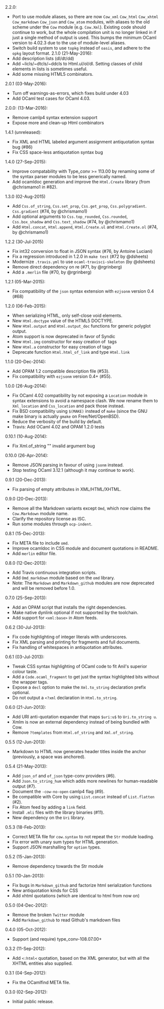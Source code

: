 2.2.0:
* Port to use module aliases, so there are now `Cow_xml` `Cow_html`
  `Cow_xhtml` `Cow_markdown` `Cow_json` and  `Cow_atom` modules,
  with aliases to the old scheme under the `Cow` module (e.g. `Cow.Xml`).
  Existing code should continue to work, but the whole compilation unit
  is no longer linked in if just a single method of output is used.
  This bumps the minimum OCaml version to 4.02.3 due to the use of
  module-level aliases.
* Switch build system to use `topkg` instead of `oasis`, and adhere
  to the `opkg` layout format.
2.1.0 (21-May-2016):
* Add description lists (dl/dt/dd)
* Add ~licls/~dtcls/~ddcls to Html.ul/ol/dl. Setting classes of child
  elements in lists is sometimes useful.
* Add some missing HTML5 combinators.

2.0.1 (03-May-2016):
* Turn off warnings-as-errors, which fixes build under 4.03
* Add OCaml test cases for OCaml 4.03.

2.0.0: (13-Mar-2016):
* Remove camlp4 syntax extension support
* Expose more and clean-up Html combinators

1.4.1 (unreleased):
* Fix XML and HTML labeled argument assignment antiquotation syntax bug (#86)
* Fix CSS space-less antiquotation syntax bug

1.4.0 (27-Sep-2015):
* Improve compatability with Type_conv >= 113.00 by renaming some of the
  syntax parser modules to be less generically named.
* Add ocamldoc generation and improve the `Html.Create` library
  (from @chrismamo1 in #82).

1.3.0 (02-Aug-2015)
* Add `Css.of_string`, `Css.set_prop`, `Css.get_prop`, `Css.polygradient`.
  `Css.gradient` (#74, by @chrismamo1)
* Add optional arguments to `Css.top_rounded`, `Css.rounded`, `Css.box_shadow`
  and `Css.text_shadow` (#74, by @chrismamo1)
* Add `Html.concat`, `Html.append`, `Html.Create.ul` and `Html.Create.ol`
  (#74, by @chrismamo1)

1.2.2 (30-Jul-2015)
* Fix int32 conversion to float in JSON syntax (#76, by Antoine Luciani)
* Fix a regression introduced in 1.2.0 in `make test` (#72 by @dsheets)
* Modernize `.travis.yml` to use `ocaml-travisci-skeleton` (by @dsheets)
* Remove direct dependency on re (#71, by @rgrinberg)
* Add a `.merlin` file (#70, by @rgrinberg)

1.2.1 (05-Mar-2015):
* Fix compatibility of the `json` syntax extension with `ezjsonm` version 0.4
  (#68)

1.2.0 (06-Feb-2015):
* When serializing HTML, only self-close void elements.
* New `Html.doctype` value of the HTML5 DOCTYPE.
* New `Html.output` and `Html.output_doc` functions for generic polyglot output.
* Atom support is now deprecated in favor of Syndic
* New `Html.img` constructor for easy creation of <img> tags
* New `Html.a` constructor for easy creation of <a> tags
* Deprecate function `Html.html_of_link` and type `Html.link`

1.1.0 (20-Dec-2014):
* Add OPAM 1.2 compatible description file (#53).
* Fix compatibility with `ezjsonm` version 0.4+ (#55).

1.0.0 (26-Aug-2014):
* Fix OCaml 4.02 compatibility by not exposing a `Location` module
  in syntax extensions to avoid a namespace clash. We now rename them
  to `Xml_location` and `Css_location` and pack those instead.
* Fix BSD compatibility using `$(MAKE)` instead of `make` (since the
  GNU make binary is actually `gmake` on Free/Net/OpenBSD).
* Reduce the verbosity of the build by default.
* Travis: Add OCaml 4.02 and OPAM 1.2.0 tests

0.10.1 (10-Aug-2014):
* Fix Xml.of_string "" invalid argument bug

0.10.0 (26-Apr-2014):
* Remove JSON parsing in favour of using `jsonm` instead.
* Stop testing OCaml 3.12.1 (although it may continue to work).

0.9.1 (20-Dec-2013):
* Fix parsing of empty attributes in XML/HTML/XHTML.

0.9.0 (20-Dec-2013):
* Remove all the Markdown variants except `Omd`, which now claims the
  `Cow.Markdown` module name.
* Clarify the repository license as ISC.
* Run some modules through `ocp-indent`.

0.8.1 (15-Dec-2013):
* Fix META file to include `omd`.
* Improve ocamldoc in CSS module and document quotations in README.
* Add `merlin` editor file.

0.8.0 (12-Dec-2013):
* Add Travis continuous integration scripts.
* Add `Omd_markdown` module based on the `omd` library.
* Note: The `Markdown` and `Markdown_github` modules are now deprecated and will
  be removed before 1.0.

0.7.0 (25-Sep-2013):
* Add an OPAM script that installs the right dependencies.
* Make native dynlink optional if not supported by the toolchain.
* Add support for `<xml:base>` in Atom feeds.

0.6.2 (30-Jul-2013):
* Fix code highlighting of integer literals with underscores.
* Fix XML parsing and printing for fragments and full documents.
* Fix handling of whitespaces in antiquotation attributes.

0.6.1 (03-Jul-2013):
* Tweak CSS syntax highlighting of OCaml code to fit Anil's superior colour
  taste.
* Add a `Code.ocaml_fragment` to get just the syntax highlighted bits without
  the wrapper tags.
* Expose a `decl` option to make the `Xml.to_string` declaration prefix optional.
* Do not output a `<?xml` declaration in `Html.to_string`.

0.6.0 (21-Jun-2013):
* Add URI anti-quotation expander that maps `$uri:u$` to `Uri.to_string u`.
* Xmlm is now an external dependency instead of being bundled with Cow.
* Remove `?templates` from `Html.of_string` and `Xml.of_string`.

0.5.5 (12-Jun-2013):
* Markdown to HTML now generates header titles inside the anchor (previously, a
  space was anchored).

0.5.4 (21-May-2013):
* Add `json_of` and `of_json` type-conv providers (#6).
* Add `Json.to_string_hum` which adds more newlines for human-readable output
  (#7).
* Document the `-cow-no-open` camlp4 flag (#9).
* Be compatible with Core by using `List.concat` instead of `List.flatten` (#2).
* Fix Atom feed by adding a `link` field.
* Install `.mli` files with the library binaries (#11).
* New dependency on the `Uri` library.

0.5.3 (18-Feb-2013):
* Correct META file for `cow.syntax` to not repeat the `Str` module loading.
* Fix error with unary sum types for HTML generation.
* Support JSON marshalling for `option` types.

0.5.2 (15-Jan-2013):
* Remove dependency towards the Str module

0.5.1 (10-Jan-2013):
* Fix bugs in `Markdown_github` and factorize html serialization functions
* New antiquotation kinds for CSS
* Add xhtml quotations (which are identical to html from now on)

0.5.0 (04-Dec-2012):
* Remove the broken `Twitter` module
* Add `Markdown_github` to read Github's markdown files

0.4.0 (05-Oct-2012):
* Support (and require) type_conv-108.07.00+

0.3.2 (11-Sep-2012):
* Add `<:html<` quotation, based on the XML generator,
  but with all the XHTML entities also supplied.

0.3.1 (04-Sep-2012):
* Fix the OCamlfind META file.

0.3.0 (02-Sep-2012):
* Initial public release.
